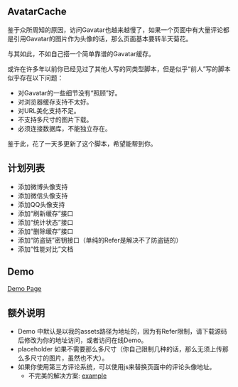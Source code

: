 ## AvatarCache

鉴于众所周知的原因，访问Gavatar也越来越慢了，如果一个页面中有大量评论都是引用Gavatar的图片作为头像的话，那么页面基本要转半天菊花。

与其如此，不如自己搭一个简单靠谱的Gavatar缓存。

或许在许多年以前你已经见过了其他人写的同类型脚本，但是似乎“前人”写的脚本似乎存在以下问题：

- 对Gavatar的一些细节没有“照顾”好。
- 对浏览器缓存支持不太好。
- 对URL美化支持不足。
- 不支持多尺寸的图片下载。
- 必须连接数据库，不能独立存在。

鉴于此，花了一天多更新了这个脚本，希望能帮到你。

## 计划列表

- 添加微博头像支持
- 添加微信头像支持
- 添加QQ头像支持
- 添加“刷新缓存”接口
- 添加“统计状态”接口
- 添加“删除缓存”接口
- 添加“防盗链”密钥接口（单纯的Refer是解决不了防盗链的）
- 添加“性能对比”文档

## Demo

[Demo Page](http://assets.soulteary.com/avatar/demo/demo.html)

## 额外说明

- Demo 中默认是以我的assets路径为地址的，因为有Refer限制，请下载源码后修改为你的地址访问，或者访问在线Demo。
- placeholder 如果不需要那么多尺寸（你自己限制几种的话，那么无须上传那么多尺寸的图片，虽然也不大）。
- 如果你使用第三方评论系统，可以使用js来替换页面中的评论头像地址。
    - 不完美的解决方案: [example](demo/example.js)